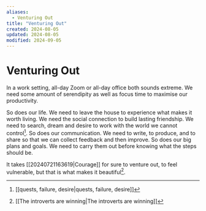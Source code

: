 ```yaml
---
aliases:
  - Venturing Out
title: "Venturing Out"
created: 2024-08-05
updated: 2024-08-05
modified: 2024-09-05
---
```


# Venturing Out

In a work setting, all-day Zoom or all-day office both sounds extreme. We need some amount of serendipity as well as focus time to maximise our productivity.

So does our life. We need to leave the house to experience what makes it worth living. We need the social connection to build lasting friendship. We need to search, dream and desire to work with the world we cannot control[^1].
So does our communication. We need to write, to produce, and to share so that we can collect feedback and then improve.
So does our big plans and goals. We need to carry them out before knowing what the steps should be.

It takes [[20240721163619|Courage]] for sure to venture out, to feel vulnerable, but that is what makes it beautiful[^2].

[^1]: [[quests, failure, desire|quests, failure, desire]]
[^2]: [[The introverts are winning|The introverts are winning]]